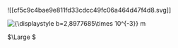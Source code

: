 ![[cf5c9c4bae9e811fd33cdcc49fc06a464d47f4d8.svg]]
  
![{\displaystyle b=2,8977685\times 10^{-3}}](https://wikimedia.org/api/rest_v1/media/math/render/svg/5d49ec04da9860633c0b28797d1e5fd6bfc1da8b) m

$\Large $
